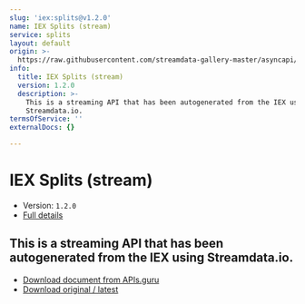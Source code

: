 ```yaml
---
slug: 'iex:splits@v1.2.0'
name: IEX Splits (stream)
service: splits
layout: default
origin: >-
  https://raw.githubusercontent.com/streamdata-gallery-master/asyncapi/master/_listings/iex/iex-splits-stream-async.md
info:
  title: IEX Splits (stream)
  version: 1.2.0
  description: >-
    This is a streaming API that has been autogenerated from the IEX using
    Streamdata.io.
termsOfService: ''
externalDocs: {}

---
```

# IEX Splits (stream)

* Version: `1.2.0`
* [Full details](../html/iex:splits@v1.2.0.html)



## This is a streaming API that has been autogenerated from the IEX using Streamdata.io.



* [Download document from APIs.guru](https://raw.githubusercontent.com/APIs-guru/asyncapi-directory/master/docs/APIs/iex%3Asplits%40v1.2.0.yaml)
* [Download original / latest](https://raw.githubusercontent.com/streamdata-gallery-master/asyncapi/master/_listings/iex/iex-splits-stream-async.md)

<script type="application/ld+json">
{
  "@context": "http://schema.org/",
  "@type": "WebAPI",
  "description": "This is a streaming API that has been autogenerated from the IEX using Streamdata.io.",
  "documentation": "",

  "name": "IEX Splits (stream)"
}
</script>
